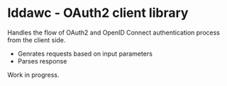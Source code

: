 # Iddawc - OAuth2 client library

Handles the flow of OAuth2 and OpenID Connect authentication process from the client side.
- Genrates requests based on input parameters
- Parses response

Work in progress.
